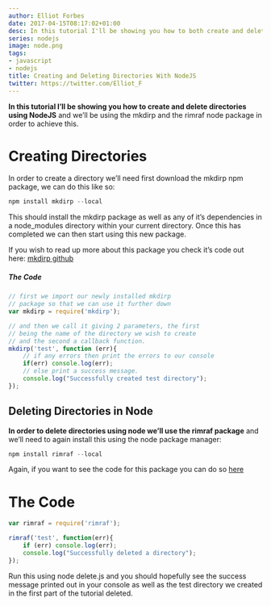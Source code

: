 ```yaml
---
author: Elliot Forbes
date: 2017-04-15T08:17:02+01:00
desc: In this tutorial I'll be showing you how to both create and delete directories using NodeJS
series: nodejs
image: node.png
tags:
- javascript
- nodejs
title: Creating and Deleting Directories With NodeJS
twitter: https://twitter.com/Elliot_F
---
```


<strong>In this tutorial I’ll be showing you how to create and delete directories using NodeJS</strong> and we’ll be using the mkdirp and the rimraf node package in order to achieve this.

# Creating Directories

In order to create a directory we’ll need first download the mkdirp npm package, we can do this like so: 

```js
npm install mkdirp --local
```

This should install the mkdirp package as well as any of it’s dependencies in a node_modules directory within your current directory. Once this has completed we can then start using this new package.

If you wish to read up more about this package you check it’s code out here: <a href=”https://github.com/substack/node-mkdirp” target=”_blank”>mkdirp github</a>

<h5>The Code</h5>

```js
// first we import our newly installed mkdirp
// package so that we can use it further down
var mkdirp = require('mkdirp');

// and then we call it giving 2 parameters, the first
// being the name of the directory we wish to create
// and the second a callback function.
mkdirp('test', function (err){
    // if any errors then print the errors to our console
    if(err) console.log(err);
    // else print a success message.
    console.log("Successfully created test directory");
});
```


<h2>Deleting Directories in Node</h2>

<strong>In order to delete directories using node we’ll use the rimraf package</strong> and we’ll need to again install this using the node package manager: 

```js
npm install rimraf --local
```

Again, if you want to see the code for this package you can do so <a href=”https://github.com/isaacs/rimraf” target=”_blank”>here</a>

# The Code

```js
var rimraf = require('rimraf');

rimraf('test', function(err){
    if (err) console.log(err);
    console.log("Successfully deleted a directory");
});
```


Run this using node delete.js and you should hopefully see the success message printed out in your console as well as the test directory we created in the first part of the tutorial deleted.
